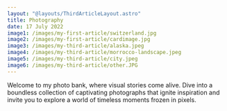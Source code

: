 ```yaml
---
layout: "@layouts/ThirdArticleLayout.astro"
title: Photography
date: 17 July 2022
image1: /images/my-first-article/switzerland.jpg
image2: /images/my-first-article/cardimage.jpg
image3: /images/my-third-article/alaska.jpeg
image4: /images/my-third-article/morrocco-landscape.jpeg
image5: /images/my-third-article/city.jpeg
image6: /images/my-third-article/other.JPG
---
```



Welcome to my photo bank, where visual stories come alive. Dive into a boundless collection of captivating photographs that ignite inspiration and invite you to explore a world of timeless moments frozen in pixels.


